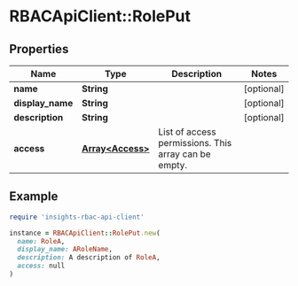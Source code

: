 # RBACApiClient::RolePut

## Properties

| Name | Type | Description | Notes |
| ---- | ---- | ----------- | ----- |
| **name** | **String** |  | [optional] |
| **display_name** | **String** |  | [optional] |
| **description** | **String** |  | [optional] |
| **access** | [**Array&lt;Access&gt;**](Access.md) | List of access permissions. This array can be empty. |  |

## Example

```ruby
require 'insights-rbac-api-client'

instance = RBACApiClient::RolePut.new(
  name: RoleA,
  display_name: ARoleName,
  description: A description of RoleA,
  access: null
)
```


